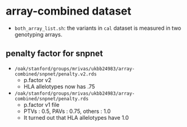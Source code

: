 # array-combined dataset

- `both_array_list.sh`: the variants in `cal` dataset is measured in two genotyping arrays.


## penalty factor for snpnet

- `/oak/stanford/groups/mrivas/ukbb24983/array-combined/snpnet/penalty.v2.rds`
  - p.factor v2
  - HLA allelotypes now has .75
- `/oak/stanford/groups/mrivas/ukbb24983/array-combined/snpnet/penalty.rds`
  - p.factor v1 file
  - PTVs : 0.5, PAVs : 0.75, others : 1.0
  - It turned out that HLA allelotypes have 1.0

